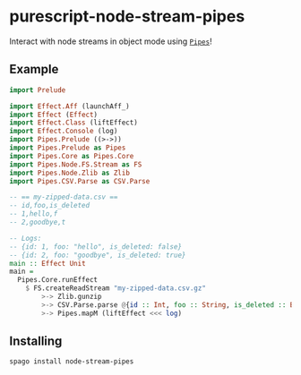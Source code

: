 # purescript-node-stream-pipes

Interact with node streams in object mode using [`Pipes`]!

## Example
```purescript
import Prelude

import Effect.Aff (launchAff_)
import Effect (Effect)
import Effect.Class (liftEffect)
import Effect.Console (log)
import Pipes.Prelude ((>->))
import Pipes.Prelude as Pipes
import Pipes.Core as Pipes.Core
import Pipes.Node.FS.Stream as FS
import Pipes.Node.Zlib as Zlib
import Pipes.CSV.Parse as CSV.Parse

-- == my-zipped-data.csv ==
-- id,foo,is_deleted
-- 1,hello,f
-- 2,goodbye,t

-- Logs:
-- {id: 1, foo: "hello", is_deleted: false}
-- {id: 2, foo: "goodbye", is_deleted: true}
main :: Effect Unit
main =
  Pipes.Core.runEffect
    $ FS.createReadStream "my-zipped-data.csv.gz"
        >-> Zlib.gunzip
        >-> CSV.Parse.parse @{id :: Int, foo :: String, is_deleted :: Boolean}
        >-> Pipes.mapM (liftEffect <<< log)
```

## Installing
```bash
spago install node-stream-pipes
```

[`Pipes`]: https://pursuit.purescript.org/packages/purescript-pipes/8.0.0

